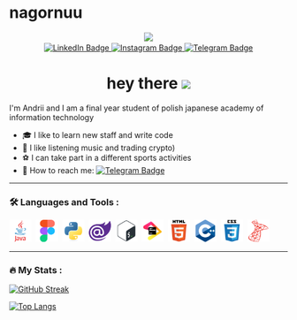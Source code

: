 
# nagornuu
<div id="header" align="center">
  <img src="https://github.com/MarikIshtar007/MarikIshtar007/blob/master/images/matrix.gif" width="100"/>
<div id="badges">
  <a href="https://www.linkedin.com/in/andriy-nagornyi-436b6a224/">
    <img src="https://img.shields.io/badge/LinkedIn-black?style=for-the-badge&logo=linkedin&logoColor=white" alt="LinkedIn Badge"/>
  </a>
  <a href="https://www.instagram.com/nagornuuu/">
    <img src="https://img.shields.io/badge/Instagram-black?style=for-the-badge&logo=instagram&logoColor=white" alt="Instagram Badge"/>
  </a>
  <a href="https://t.me/nagornuu">
    <img src="https://img.shields.io/badge/Telegram-black?style=for-the-badge&logo=telegram&logoColor=white" alt="Telegram Badge"/>
  </a>
  <h1>
     hey there
     <img src="https://media.giphy.com/media/hvRJCLFzcasrR4ia7z/giphy.gif" width="30px"/>
  </h1>
</div>
</div>

  I'm Andrii and I am a final year student of polish japanese academy of information technology 
  
  
 - :mortar_board: I like to learn new staff and write code
 - :tada: I like listening music and trading crypto)
 - :soccer: I can take part in a different sports activities
 - :rocket: How to reach me: [![Telegram Badge](https://img.shields.io/badge/-nagornuu-black?style=flat&logo=Telegram&logoColor=white)](https://t.me/nagornuu)
  
---

### :hammer_and_wrench: Languages and Tools :
  <div>
  <img src="https://github.com/devicons/devicon/blob/master/icons/java/java-original-wordmark.svg" title="Java" alt="Java" width="40" height="40"/>&nbsp;
  <img src="https://github.com/devicons/devicon/blob/master/icons/figma/figma-original.svg" title="Figma" alt="Figma" width="40" height="40"/>&nbsp;
  <img src="https://github.com/devicons/devicon/blob/master/icons/python/python-original.svg" title="Python" alt="Python" width="40" height="40"/>&nbsp;
  <img src="https://github.com/devicons/devicon/blob/master/icons/blazor/blazor-original.svg" title="Blazor" alt="Blazor" width="40" height="40"/>&nbsp;
  <img src="https://github.com/devicons/devicon/blob/master/icons/bash/bash-original.svg" title="Bash" alt="Bash" width="40" height="40"/>&nbsp;  
  <img src="https://github.com/devicons/devicon/blob/master/icons/jetbrains/jetbrains-original.svg" title="JetBrains" alt="JetBrains" width="40" height="40"/>&nbsp;
  <img src="https://github.com/devicons/devicon/blob/master/icons/html5/html5-original-wordmark.svg" title="HTML5" alt="HTML" width="40" height="40"/>&nbsp;
  <img src="https://github.com/devicons/devicon/blob/master/icons/cplusplus/cplusplus-original.svg" title="C++" alt="CPLUSPLUS" width="40" height="40"/>&nbsp;
  <img src="https://github.com/devicons/devicon/blob/master/icons/css3/css3-original-wordmark.svg" title="CSS3" alt="CSS" width="40" height="40"/>&nbsp;
  <img src="https://github.com/devicons/devicon/blob/master/icons/microsoftsqlserver/microsoftsqlserver-plain.svg" title="T-sql" alt=microsoftsqlserver wifth="40" height="40"/>&nbsp;
</div>
  
---

### :fire: My Stats :
[![GitHub Streak](http://github-readme-streak-stats.herokuapp.com?user=nagornuuu&theme=dark&background=000000)](https://git.io/streak-stats)
  
[![Top Langs](https://github-readme-stats.vercel.app/api/top-langs/?username=nagornuuu&layout=compact&theme=vision-friendly-dark)](https://github.com/anuraghazra/github-readme-stats)

